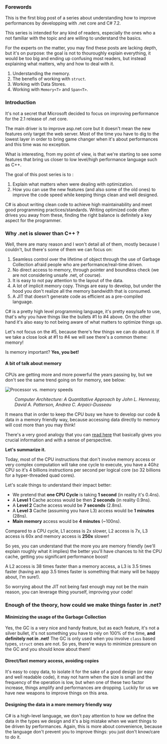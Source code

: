 ### Forewords

This is the first blog post of a series about understanding how to improve performances by developping with .net core and C# 7.2.

This series is intended for any kind of readers, especially the ones who a not familiar with the topic and are willing to understand the basics.

For the experts on the matter, you may find these posts are lacking depth, but it's on purpose: the goal is not to thouroughly explain everything, it would be too big and ending up confusing most readers, but instead explaining what matters, why and how to deal with it.

1. Understanding the memory.
2. The benefis of working with `struct`.
3. Working with Data Stores.
4. Working with `Memory<T>` and `Span<T>`.

### Introduction

It's not a secret that Microsoft decided to focus on improving performance for the 2.1 release of .net core.

The main driver is to improve asp.net core but it doesn't mean the new features only target the web server. Most of the time you have to dig to the lowest layer in order to bring game changer when it's about performances and this time was no exception.

What is interesting, from my point of view, is that we're starting to see some features that bring us closer to low level/high performance language such as C++.

The goal of this post series is to :

1. Explain what matters when were dealing with optimization.
2. How you can use the new features (and also some of the old ones) to improve the code speed while keeping things clean and well designed.

C# is about writing clean code to achieve high maintainability and meet good programming practices/standards. Writing optimized code often drives you away from these, finding the right balance is definitely a key aspect for the programmer.

### Why .net is slower than C++ ?

Well, there are many reason and I won't detail all of them, mostly because I couldn't, but there's some of them we can focus on:

1. Seamless control over the lifetime of object through the use of Garbage Collection afraid people who are performance/real-time driven.
2. No direct access to memory, through pointer and boundless check (we are not considering unsafe .net, of course).
3. It is easy to not pay attention to the layout of the data.
4. A lot of implicit memory copy. Things are easy to develop, but under the hood you don't realize all the memory bandwidth that is consumed.
5. A JIT that doesn't generate code as efficient as a pre-compiled language.

C# is a pretty high level programming language, it's pretty easy/safe to use, that's why you have things like the bullets #1 to #4 above. On the other hand it's also easy to not being aware of what matters to optimize things up.

Let's not focus on the #5, because there's few things we can do about it. If we take a close look at #1 to #4 we will see there's a common theme: memory!

Is memory important? **Yes, you bet!**

#### A bit of talk about memory

CPUs are getting more and more powerful the years passing by, but we don't see the same trend going on for memory, see below:

![Processor vs. memory speeds][1]

<p style="padding-left: 30px;">
  <em><cite>Computer Architecture: A Quantitative Approach</cite> by John L. Hennessy, David A. Patterson, Andrea C. Arpaci-Dusseau</em>
</p>

It means that in order to keep the CPU busy we have to develop our code & data in a memory friendly way, because accessing data directly to memory will cost more than you may think!

There's a very good analogy that you can [read here][2] that basically gives you crucial information and with a sense of perspective.

**Let's summarize it.**

Today, most of the CPU instructions that don't involve memory access or very complex computation will take one cycle to execute, you have a 4Ghz CPU so it's 4 billions instructions per second per logical core (so 32 billions for a hyper-threaded quad cores).

Let's scale things to understand their impact better:

* We pretend that **one CPU Cycle** is taking **1 second** (in reality it's 0.4ns).
* A **Level 1** Cache access would be then **2 seconds** (in reality 0.9ns).
* A **Level 2** Cache access would be **7 seconds** (2.8ns).
* A **Level 3** Cache (assuming you have L3) access would be **1 minutes** (28ns).
* **Main memory** access would be **4 minutes** (~100ns).

Compared to a CPU cycle, L1 access is 2x slower, L2 access is 7x, L3 access is 60x and memory access is **250x** slower!

So yes, you can understand that the more you are memory friendly (we'll explain roughly what it implies) the better you'll have chances to hit the CPU cache, getting you significant performance boost!

A L2 access is 38 times faster than a memory access, a L3 is 3.5 times faster (having an app 3.5 times faster is something that many will be happy about, I'm sure!).

So worrying about the JIT not being fast enough may not be the main reason, you can leverage thing yourself, improving your code!

### Enough of the theory, how could we make things faster in .net?

#### Minimizing the usage of the Garbage Collection

Yes, the GC is a very nice and handy feature, but as each feature, it's not a silver bullet, it's not something you have to rely on 100% of the time, **and definitely not in .net!** The GC is only used when you involve `class` based types, `struct` ones are not. So yes, there're ways to minimize pressure on the GC and you should know about them!

#### Direct/fast memory access, avoiding copies

It's easy to copy data, to isolate it for the sake of a good design (or easy and well readable code), it may not harm when the size is small and the frequency of the operation is low, but when one of these two factor increase, things amplify and performances are dropping. Luckily for us we have new weapons to improve things on this area.

#### Designing the data in a more memory friendly way

C# is a high-level language, we don't pay attention to how we define the data in the types we design and it's a big mistake when we want things to be driven by performances. Again, this is more about convenience, because the language don't prevent you to improve things: you just don't know/care to do it.


 [1]: https://assets.bitbashing.io/images/mem_gap.png
 [2]: http://www.prowesscorp.com/computer-latency-at-a-human-scale/